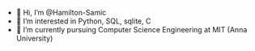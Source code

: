 - 👋 Hi, I’m @Hamilton-Samic
- 👀 I’m interested in Python, SQL, sqlite, C
- 🌱 I’m currently pursuing Computer Science Engineering at MIT (Anna University)
<!---
Hamilton-Samic/Hamilton-Samic is a ✨ special ✨ repository because its `README.md` (this file) appears on your GitHub profile.
You can click the Preview link to take a look at your changes.
--->
